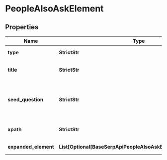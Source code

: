 # PeopleAlsoAskElement


## Properties

| Name | Type | Description | Notes |
|------------ | ------------- | ------------- | -------------|
**type** | **StrictStr** | type of element |[optional]|
**title** | **StrictStr** | title of a given link element |[optional]|
**seed_question** | **StrictStr** | question that triggered additional expanded elements |[optional]|
**xpath** | **StrictStr** | the XPath of the element |[optional]|
**expanded_element** | **List[Optional[BaseSerpApiPeopleAlsoAskExpandedElementItem]]** | expanded element |[optional]|